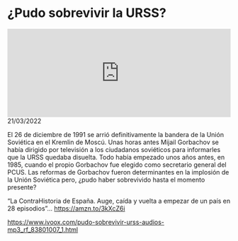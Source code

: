 # ¿Pudo sobrevivir la URSS?
<iframe id='audio_88903085' frameborder='0' allowfullscreen='' scrolling='no' height='200' style='width:100%;' src='https://www.ivoox.com/player_ej_83801007_6_1.html' loading='lazy'></iframe>21/03/2022

El 26 de diciembre de 1991 se arrió definitivamente la bandera de la Unión Soviética en el Kremlin de Moscú. Unas horas antes Mijail Gorbachov se había dirigido por televisión a los ciudadanos soviéticos para informarles que la URSS quedaba disuelta. Todo había empezado unos años antes, en 1985, cuando el propio Gorbachov fue elegido como secretario general del PCUS. Las reformas de Gorbachov fueron determinantes en la implosión de la Unión Soviética pero, ¿pudo haber sobrevivido hasta el momento presente? 

 “La ContraHistoria de España. Auge, caída y vuelta a empezar de un país en 28 episodios”… https://amzn.to/3kXcZ6i 

 

https://www.ivoox.com/pudo-sobrevivir-urss-audios-mp3_rf_83801007_1.html
